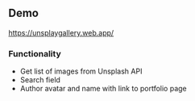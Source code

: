 
## Demo

https://unsplaygallery.web.app/


### Functionality

 - Get list of images from Unsplash API
 - Search field
 - Author avatar and name with link to portfolio page
